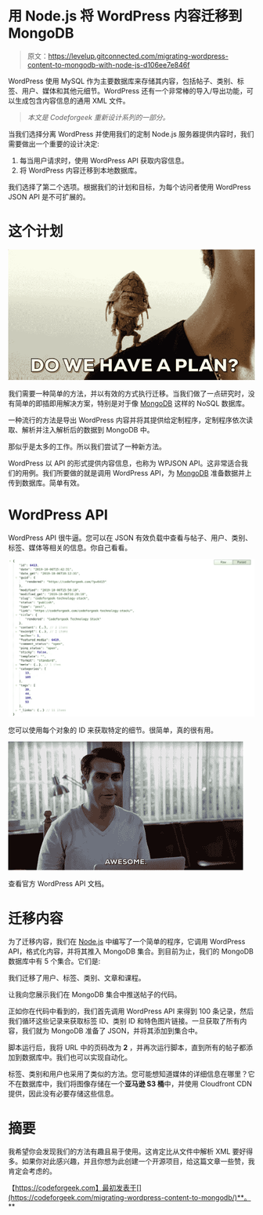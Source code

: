 # 用 Node.js 将 WordPress 内容迁移到 MongoDB

> 原文：<https://levelup.gitconnected.com/migrating-wordpress-content-to-mongodb-with-node-js-d106ee7e846f>

WordPress 使用 MySQL 作为主要数据库来存储其内容，包括帖子、类别、标签、用户、媒体和其他元细节。WordPress 还有一个非常棒的导入/导出功能，可以生成包含内容信息的通用 XML 文件。

> *本文是 Codeforgeek 重新设计系列的一部分。*

当我们选择分离 WordPress 并使用我们的定制 Node.js 服务器提供内容时，我们需要做出一个重要的设计决定:

1.  每当用户请求时，使用 WordPress API 获取内容信息。
2.  将 WordPress 内容迁移到本地数据库。

我们选择了第二个选项。根据我们的计划和目标，为每个访问者使用 WordPress JSON API 是不可扩展的。

# 这个计划

![](img/74543005bea646fabcc9af3de7088327.png)

我们需要一种简单的方法，并以有效的方式执行迁移。当我们做了一点研究时，没有简单的即插即用解决方案，特别是对于像 [MongoDB](https://codeforgeek.com/mongodb-basics-tutorial/) 这样的 NoSQL 数据库。

一种流行的方法是导出 WordPress 内容并将其提供给定制程序，定制程序依次读取、解析并注入解析后的数据到 MongoDB 中。

那似乎是太多的工作。所以我们尝试了一种新方法。

WordPress 以 API 的形式提供内容信息，也称为 WPJSON API。这非常适合我们的用例。我们所要做的就是调用 WordPress API，为 [MongoDB](https://codeforgeek.com/node-mongodb-tutorial/) 准备数据并上传到数据库。简单有效。

# WordPress API

WordPress API 很牛逼。您可以在 JSON 有效负载中查看与帖子、用户、类别、标签、媒体等相关的信息。你自己看看。

![](img/baa7a1a3d26507a1d6a35845cb919e9f.png)

您可以使用每个对象的 ID 来获取特定的细节。很简单，真的很有用。

![](img/6ce48ddf7e050c06bff0b97b6bc6cc9f.png)

查看官方 WordPress API 文档。

# 迁移内容

为了迁移内容，我们在 [Node.js](https://codeforgeek.com/codeforgeek-technology-stack/) 中编写了一个简单的程序，它调用 WordPress API，格式化内容，并将其推入 MongoDB 集合。到目前为止，我们的 MongoDB 数据库中有 5 个集合。它们是:

我们迁移了用户、标签、类别、文章和课程。

让我向您展示我们在 MongoDB 集合中推送帖子的代码。

正如你在代码中看到的，我们首先调用 WordPress API 来得到 100 条记录，然后我们循环这些记录来获取标签 ID、类别 ID 和特色图片链接。一旦获取了所有内容，我们就为 MongoDB 准备了 JSON，并将其添加到集合中。

脚本运行后，我将 URL 中的页码改为 **2** ，并再次运行脚本，直到所有的帖子都添加到数据库中。我们也可以实现自动化。

标签、类别和用户也采用了类似的方法。您可能想知道媒体的详细信息在哪里？它不在数据库中，我们将图像存储在一个**亚马逊 S3 桶**中，并使用 Cloudfront CDN 提供，因此没有必要存储这些信息。

# 摘要

我希望你会发现我们的方法有趣且易于使用。这肯定比从文件中解析 XML 要好得多。如果你对此感兴趣，并且你想为此创建一个开源项目，给这篇文章一些赞，我肯定会考虑的。

【https://codeforgeek.com】最初发表于[](https://codeforgeek.com/migrating-wordpress-content-to-mongodb/)**。**